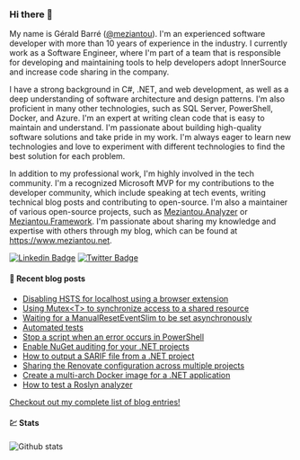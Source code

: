 ### Hi there 👋

My name is Gérald Barré ([@meziantou](https://twitter.com/meziantou)). I'm an experienced software developer with more than 10 years of experience in the industry. I currently work as a Software Engineer, where I'm part of a team that is responsible for developing and maintaining tools to help developers adopt InnerSource and increase code sharing in the company.

I have a strong background in C#, .NET, and web development, as well as a deep understanding of software architecture and design patterns. I'm also proficient in many other technologies, such as SQL Server, PowerShell, Docker, and Azure. I'm an expert at writing clean code that is easy to maintain and understand. I'm passionate about building high-quality software solutions and take pride in my work. I'm always eager to learn new technologies and love to experiment with different technologies to find the best solution for each problem.

In addition to my professional work, I'm highly involved in the tech community. I'm a recognized Microsoft MVP for my contributions to the developer community, which include speaking at tech events, writing technical blog posts and contributing to open-source. I'm also a maintainer of various open-source projects, such as [Meziantou.Analyzer](https://github.com/meziantou/Meziantou.Analyzer) or [Meziantou.Framework](https://github.com/meziantou/Meziantou.Framework). I'm passionate about sharing my knowledge and expertise with others through my blog, which can be found at <https://www.meziantou.net>.

[![Linkedin Badge](https://img.shields.io/badge/-LinkedIn-blue?style=flat-square&logo=Linkedin&logoColor=white&link=https://www.linkedin.com/in/meziantou/)](https://www.linkedin.com/in/meziantou/)
[![Twitter Badge](https://img.shields.io/badge/-Twitter-1ca0f1?style=flat-square&labelColor=1ca0f1&logo=twitter&logoColor=white&link=https://twitter.com/meziantou)](https://twitter.com/meziantou)

#### 📗 Recent blog posts

<!--START_SECTION:feed-->
* [Disabling HSTS for localhost using a browser extension](https:&#x2F;&#x2F;www.meziantou.net&#x2F;avoid-hsts-issues-on-localhost.htm?utm_medium&#x3D;social&amp;utm_source&#x3D;syndication)
* [Using Mutex&lt;T&gt; to synchronize access to a shared resource](https:&#x2F;&#x2F;www.meziantou.net&#x2F;using-mutex-t-to-synchronize-access-to-a-shared-resource.htm?utm_medium&#x3D;social&amp;utm_source&#x3D;syndication)
* [Waiting for a ManualResetEventSlim to be set asynchronously](https:&#x2F;&#x2F;www.meziantou.net&#x2F;waiting-for-a-manualreseteventslim-to-be-set-asynchronously.htm?utm_medium&#x3D;social&amp;utm_source&#x3D;syndication)
* [Automated tests](https:&#x2F;&#x2F;www.meziantou.net&#x2F;automated-tests.htm?utm_medium&#x3D;social&amp;utm_source&#x3D;syndication)
* [Stop a script when an error occurs in PowerShell](https:&#x2F;&#x2F;www.meziantou.net&#x2F;stop-the-script-when-an-error-occurs-in-powershell.htm?utm_medium&#x3D;social&amp;utm_source&#x3D;syndication)
* [Enable NuGet auditing for your .NET projects](https:&#x2F;&#x2F;www.meziantou.net&#x2F;enable-nuget-auditing-for-your-dotnet-projects.htm?utm_medium&#x3D;social&amp;utm_source&#x3D;syndication)
* [How to output a SARIF file from a .NET project](https:&#x2F;&#x2F;www.meziantou.net&#x2F;how-to-output-a-sarif-file-from-a-dotnet-project.htm?utm_medium&#x3D;social&amp;utm_source&#x3D;syndication)
* [Sharing the Renovate configuration across multiple projects](https:&#x2F;&#x2F;www.meziantou.net&#x2F;sharing-the-renovate-configuration-across-multiple-projects.htm?utm_medium&#x3D;social&amp;utm_source&#x3D;syndication)
* [Create a multi-arch Docker image for a .NET application](https:&#x2F;&#x2F;www.meziantou.net&#x2F;create-a-multi-arch-docker-image-for-a-dotnet-application.htm?utm_medium&#x3D;social&amp;utm_source&#x3D;syndication)
* [How to test a Roslyn analyzer](https:&#x2F;&#x2F;www.meziantou.net&#x2F;how-to-test-a-roslyn-analyzer.htm?utm_medium&#x3D;social&amp;utm_source&#x3D;syndication)
<!--END_SECTION:feed-->

[Checkout out my complete list of blog entries!](https://www.meziantou.net/archives.htm)

#### 💹 Stats

![Github stats](https://github-readme-stats.vercel.app/api?username=meziantou&show_icons=true&hide_border=true)

